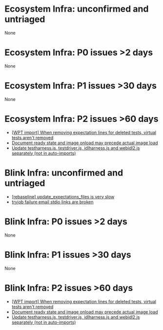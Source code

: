 # Ecosystem Infra: unconfirmed and untriaged
None

# Ecosystem Infra: P0 issues >2 days
None

# Ecosystem Infra: P1 issues >30 days
None

# Ecosystem Infra: P2 issues >60 days
* [[WPT import] When removing expectation lines for deleted tests, virtual tests aren't removed](https://crbug.com/730047)
* [Document ready state and image onload may precede actual image load](https://crbug.com/708757)
* [Update testharness.js, testdriver.js, idlharness.js and webidl2.js separately (not in auto-imports)](https://crbug.com/685854)

# Blink Infra: unconfirmed and untriaged
* [[rebaseline] update_expectations_files is very slow](https://crbug.com/808572)
* [tryjob failure email stdio links are broken](https://crbug.com/808398)

# Blink Infra: P0 issues >2 days
None

# Blink Infra: P1 issues >30 days
None

# Blink Infra: P2 issues >60 days
* [[WPT import] When removing expectation lines for deleted tests, virtual tests aren't removed](https://crbug.com/730047)
* [Document ready state and image onload may precede actual image load](https://crbug.com/708757)
* [Update testharness.js, testdriver.js, idlharness.js and webidl2.js separately (not in auto-imports)](https://crbug.com/685854)

